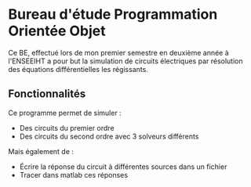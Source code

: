 # Bureau d'étude Programmation Orientée Objet

Ce BE, effectué lors de mon premier semestre en deuxième année à l'ENSEEIHT a pour but la simulation de circuits électriques par résolution des équations différentielles les régissants.

## Fonctionnalités

Ce programme permet de simuler :
 - Des circuits du premier ordre
 - Des circuits du second ordre avec 3 solveurs différents

Mais également de : 
 - Écrire la réponse du circuit à différentes sources dans un fichier
 - Tracer dans matlab ces réponses
